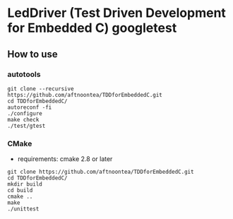 # LedDriver (Test Driven Development for Embedded C) googletest

## How to use

### autotools

```
git clone --recursive https://github.com/aftnoontea/TDDforEmbeddedC.git
cd TDDforEmbeddedC/
autoreconf -fi
./configure
make check
./test/gtest
```

### CMake

* requirements: cmake 2.8 or later

```
git clone https://github.com/aftnoontea/TDDforEmbeddedC.git
cd TDDforEmbeddedC/
mkdir build
cd build
cmake ..
make
./unittest
```
